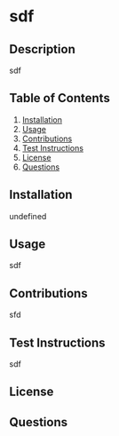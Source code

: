 # sdf  
  ## Description  
  sdf
  ## Table of Contents
  1. [Installation](#installation)
  2. [Usage](#usage)
  3. [Contributions](#contributions)
  4. [Test Instructions](#test-instructions)
  5. [License](#license)
  6. [Questions](#questions)
  <a name='installation'></a>
  ## Installation  
  undefined
  <a name='usage'></a>
  ## Usage  
  sdf
  <a name='contributions'></a>
  ## Contributions  
  sfd  
  <a name='test-instructions'></a>
  ## Test Instructions  
  sdf
  <a name='license'></a>
  ## License  
  <a name='questions'></a>
  ## Questions 